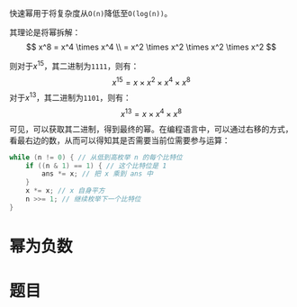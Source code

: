 
快速幂用于将复杂度从`O(n)`降低至`O(log(n))`。

其理论是将幂拆解：
$$
x^8 = x^4 \times x^4 \\ = x^2 \times x^2 \times x^2 \times x^2
$$

则对于$x^{15}$，其二进制为`1111`，则有：
$$
x^{15} = x \times x^2 \times x^4 \times x^8
$$
对于$x^{13}$，其二进制为`1101`，则有：
$$
x^{13} = x \times x^4 \times x^8
$$
可见，可以获取其二进制，得到最终的幂。在编程语言中，可以通过右移的方式，看最右边的数，从而可以得知其是否需要当前位需要参与运算：

```java
while (n != 0) { // 从低到高枚举 n 的每个比特位
    if ((n & 1) == 1) { // 这个比特位是 1
        ans *= x; // 把 x 乘到 ans 中
    }
    x *= x; // x 自身平方
    n >>= 1; // 继续枚举下一个比特位
}
```

# 幂为负数


# 题目

